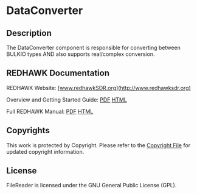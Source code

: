 # DataConverter

## Description

The DataConverter component is responsible for converting between BULKIO types AND also supports real/complex conversion.

## REDHAWK Documentation

REDHAWK Website: [www.redhawkSDR.org](http://www.redhawksdr.org)

Overview and Getting Started Guide: [PDF](http://sourceforge.net/projects/redhawksdr/files/redhawk-doc/1.10.0/REDHAWK_Overview_v1.10.0.pdf/download "PDF") [HTML](http://redhawksdr.github.com/Documentation/gettingstarted/main.html "HTML")

Full REDHAWK Manual: [PDF](http://sourceforge.net/projects/redhawksdr/files/redhawk-doc/1.10.0/REDHAWK_Manual_v1.10.0.pdf/download "PDF") [HTML](http://redhawksdr.github.com/Documentation/main.html "HTML")

## Copyrights

This work is protected by Copyright. Please refer to the [Copyright File](COPYRIGHT) for updated copyright information.

## License

FileReader is licensed under the GNU General Public License (GPL).
